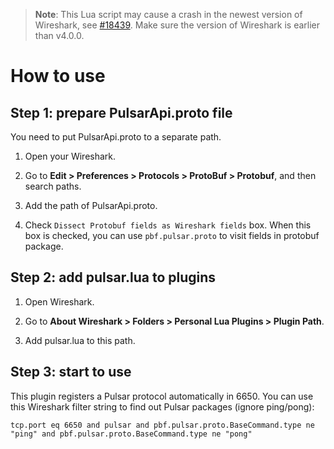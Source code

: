 <!--

    Licensed to the Apache Software Foundation (ASF) under one
    or more contributor license agreements.  See the NOTICE file
    distributed with this work for additional information
    regarding copyright ownership.  The ASF licenses this file
    to you under the Apache License, Version 2.0 (the
    "License"); you may not use this file except in compliance
    with the License.  You may obtain a copy of the License at

      http://www.apache.org/licenses/LICENSE-2.0

    Unless required by applicable law or agreed to in writing,
    software distributed under the License is distributed on an
    "AS IS" BASIS, WITHOUT WARRANTIES OR CONDITIONS OF ANY
    KIND, either express or implied.  See the License for the
    specific language governing permissions and limitations
    under the License.

-->

> **Note**: This Lua script may cause a crash in the newest version of Wireshark, see [#18439](https://github.com/apache/pulsar/issues/18439). Make sure the version of Wireshark is earlier than v4.0.0.

# How to use 

## Step 1: prepare PulsarApi.proto file
You need to put PulsarApi.proto to a separate path.

1. Open your Wireshark.

2. Go to **Edit > Preferences > Protocols > ProtoBuf > Protobuf**, and then search paths.

3. Add the path of PulsarApi.proto.

4. Check `Dissect Protobuf fields as Wireshark fields` box. When this box is checked, 
you can use `pbf.pulsar.proto` to visit fields in protobuf package.  

## Step 2: add pulsar.lua to plugins

1. Open Wireshark.

2. Go to **About Wireshark > Folders > Personal Lua Plugins > Plugin Path**.

3. Add pulsar.lua to this path.

## Step 3: start to use

This plugin registers a Pulsar protocol automatically in 6650. You can use this Wireshark filter string to find out Pulsar packages (ignore ping/pong):

```
tcp.port eq 6650 and pulsar and pbf.pulsar.proto.BaseCommand.type ne "ping" and pbf.pulsar.proto.BaseCommand.type ne "pong"
```

